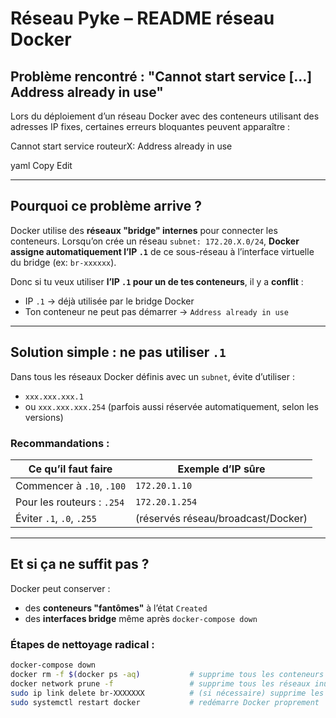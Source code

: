 # Réseau Pyke – README réseau Docker

##  Problème rencontré : "Cannot start service [...] Address already in use"

Lors du déploiement d’un réseau Docker avec des conteneurs utilisant des adresses IP fixes, certaines erreurs bloquantes peuvent apparaître :

Cannot start service routeurX: Address already in use

yaml
Copy
Edit

---

##  Pourquoi ce problème arrive ?

Docker utilise des **réseaux "bridge" internes** pour connecter les conteneurs. Lorsqu’on crée un réseau `subnet: 172.20.X.0/24`, **Docker assigne automatiquement l’IP `.1`** de ce sous-réseau à l’interface virtuelle du bridge (ex: `br-xxxxxx`).

Donc si tu veux utiliser **l’IP `.1` pour un de tes conteneurs**, il y a **conflit** :

- IP `.1` → déjà utilisée par le bridge Docker
- Ton conteneur ne peut pas démarrer → `Address already in use`

---

##  Solution simple : **ne pas utiliser `.1`**

Dans tous les réseaux Docker définis avec un `subnet`, évite d’utiliser :

- `xxx.xxx.xxx.1`
- ou `xxx.xxx.xxx.254` (parfois aussi réservée automatiquement, selon les versions)

### Recommandations :
| Ce qu’il faut faire          | Exemple d’IP sûre  |
|------------------------------|---------------------|
| Commencer à `.10`, `.100`    | `172.20.1.10`       |
| Pour les routeurs : `.254`   | `172.20.1.254`      |
| Éviter `.1`, `.0`, `.255`    | (réservés réseau/broadcast/Docker) |

---

##  Et si ça ne suffit pas ?

Docker peut conserver :
- des **conteneurs "fantômes"** à l’état `Created`
- des **interfaces bridge** même après `docker-compose down`

### Étapes de nettoyage radical :

```bash
docker-compose down
docker rm -f $(docker ps -aq)           # supprime tous les conteneurs
docker network prune -f                 # supprime tous les réseaux inutilisés
sudo ip link delete br-XXXXXXX          # (si nécessaire) supprime les interfaces fantômes
sudo systemctl restart docker           # redémarre Docker proprement
